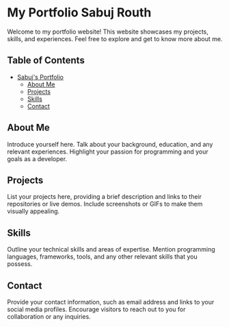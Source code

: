 # My Portfolio Sabuj Routh

Welcome to my portfolio website! This website showcases my projects, skills, and experiences. Feel free to explore and get to know more about me.

## Table of Contents

- [Sabuj's Portfolio](#my-portfolio)
  - [About Me](#about-me)
  - [Projects](#projects)
  - [Skills](#skills)
  - [Contact](#contact)

## About Me

Introduce yourself here. Talk about your background, education, and any relevant experiences. Highlight your passion for programming and your goals as a developer.

## Projects

List your projects here, providing a brief description and links to their repositories or live demos. Include screenshots or GIFs to make them visually appealing.

## Skills

Outline your technical skills and areas of expertise. Mention programming languages, frameworks, tools, and any other relevant skills that you possess.

## Contact

Provide your contact information, such as email address and links to your social media profiles. Encourage visitors to reach out to you for collaboration or any inquiries.
